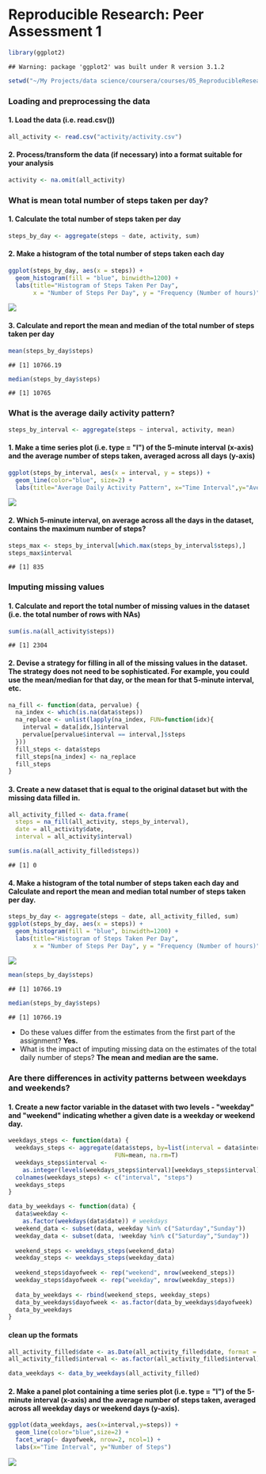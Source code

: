 # Reproducible Research: Peer Assessment 1


```r
library(ggplot2)
```

```
## Warning: package 'ggplot2' was built under R version 3.1.2
```

```r
setwd("~/My Projects/data science/coursera/courses/05_ReproducibleResearch/homework 1/RepData_PeerAssessment1")
```
### **Loading and preprocessing the data**  
#### 1. Load the data (i.e. read.csv()) 

```r
all_activity <- read.csv("activity/activity.csv") 
```
#### 2. Process/transform the data (if necessary) into a format suitable for your analysis

```r
activity <- na.omit(all_activity)  
```

### **What is mean total number of steps taken per day?**

#### 1. Calculate the total number of steps taken per day  

```r
steps_by_day <- aggregate(steps ~ date, activity, sum)
```
#### 2. Make a histogram of the total number of steps taken each day

```r
ggplot(steps_by_day, aes(x = steps)) +
  geom_histogram(fill = "blue", binwidth=1200) +
  labs(title="Histogram of Steps Taken Per Day",
       x = "Number of Steps Per Day", y = "Frequency (Number of hours)")
```

![](PA1_template_files/figure-html/unnamed-chunk-5-1.png) 

#### 3. Calculate and report the mean and median of the total number of steps taken per day

```r
mean(steps_by_day$steps)
```

```
## [1] 10766.19
```

```r
median(steps_by_day$steps)
```

```
## [1] 10765
```
### **What is the average daily activity pattern?**

```r
steps_by_interval <- aggregate(steps ~ interval, activity, mean)
```
#### 1. Make a time series plot (i.e. type = "l") of the 5-minute interval (x-axis) and the average number of steps taken, averaged across all days (y-axis)

```r
ggplot(steps_by_interval, aes(x = interval, y = steps)) +
  geom_line(color="blue", size=2) +
  labs(title="Average Daily Activity Pattern", x="Time Interval",y="Average Number of Steps")
```

![](PA1_template_files/figure-html/unnamed-chunk-8-1.png) 

#### 2. Which 5-minute interval, on average across all the days in the dataset, contains the maximum number of steps?

```r
steps_max <- steps_by_interval[which.max(steps_by_interval$steps),]
steps_max$interval
```

```
## [1] 835
```
### **Imputing missing values**

#### 1. Calculate and report the total number of missing values in the dataset (i.e. the total number of rows with NAs)

```r
sum(is.na(all_activity$steps))
```

```
## [1] 2304
```
#### 2. Devise a strategy for filling in all of the missing values in the dataset. The strategy does not need to be sophisticated. For example, you could use the mean/median for that day, or the mean for that 5-minute interval, etc.

```r
na_fill <- function(data, pervalue) {
  na_index <- which(is.na(data$steps))
  na_replace <- unlist(lapply(na_index, FUN=function(idx){
    interval = data[idx,]$interval
    pervalue[pervalue$interval == interval,]$steps
  }))
  fill_steps <- data$steps
  fill_steps[na_index] <- na_replace
  fill_steps
}
```
#### 3. Create a new dataset that is equal to the original dataset but with the missing data filled in.

```r
all_activity_filled <- data.frame(  
  steps = na_fill(all_activity, steps_by_interval),  
  date = all_activity$date,  
  interval = all_activity$interval)

sum(is.na(all_activity_filled$steps))
```

```
## [1] 0
```
#### 4. Make a histogram of the total number of steps taken each day and Calculate and report the mean and median total number of steps taken per day. 

```r
steps_by_day <- aggregate(steps ~ date, all_activity_filled, sum)
ggplot(steps_by_day, aes(x = steps)) +
  geom_histogram(fill = "blue", binwidth=1200) +
  labs(title="Histogram of Steps Taken Per Day",
       x = "Number of Steps Per Day", y = "Frequency (Number of hours)")
```

![](PA1_template_files/figure-html/unnamed-chunk-13-1.png) 


```r
mean(steps_by_day$steps)
```

```
## [1] 10766.19
```

```r
median(steps_by_day$steps)
```

```
## [1] 10766.19
```
- Do these values differ from the estimates from the first part of the assignment? **Yes.**
- What is the impact of imputing missing data on the estimates of the total daily number of steps? **The mean and median are the same.**   

### Are there differences in activity patterns between weekdays and weekends?
#### 1. Create a new factor variable in the dataset with two levels - "weekday" and "weekend" indicating whether a given date is a weekday or weekend day.

```r
weekdays_steps <- function(data) {
  weekdays_steps <- aggregate(data$steps, by=list(interval = data$interval),
                              FUN=mean, na.rm=T)
  weekdays_steps$interval <- 
    as.integer(levels(weekdays_steps$interval)[weekdays_steps$interval])
  colnames(weekdays_steps) <- c("interval", "steps")
  weekdays_steps
}
```

```r
data_by_weekdays <- function(data) {
  data$weekday <- 
    as.factor(weekdays(data$date)) # weekdays
  weekend_data <- subset(data, weekday %in% c("Saturday","Sunday"))
  weekday_data <- subset(data, !weekday %in% c("Saturday","Sunday"))
  
  weekend_steps <- weekdays_steps(weekend_data)
  weekday_steps <- weekdays_steps(weekday_data)
  
  weekend_steps$dayofweek <- rep("weekend", nrow(weekend_steps))
  weekday_steps$dayofweek <- rep("weekday", nrow(weekday_steps))
  
  data_by_weekdays <- rbind(weekend_steps, weekday_steps)
  data_by_weekdays$dayofweek <- as.factor(data_by_weekdays$dayofweek)
  data_by_weekdays
}
```
#### clean up the formats

```r
all_activity_filled$date <- as.Date(all_activity_filled$date, format = "%Y-%m-%d")
all_activity_filled$interval <- as.factor(all_activity_filled$interval)

data_weekdays <- data_by_weekdays(all_activity_filled)
```
#### 2. Make a panel plot containing a time series plot (i.e. type = "l") of the 5-minute interval (x-axis) and the average number of steps taken, averaged across all weekday days or weekend days (y-axis). 

```r
ggplot(data_weekdays, aes(x=interval,y=steps)) +
  geom_line(color="blue",size=2) +
  facet_wrap(~ dayofweek, nrow=2, ncol=1) +
  labs(x="Time Interval", y="Number of Steps")
```

![](PA1_template_files/figure-html/unnamed-chunk-18-1.png) 
